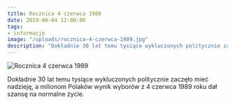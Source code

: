 ```yaml
---
title: Rocznica 4 czerwca 1989
date: 2019-06-04 12:00:00
tags:
- informacje
image: "/uploads/rocznica-4-czerwca-1989.jpg"
description: "Dokładnie 30 lat temu tysiące wykluczonych politycznie zaczęło mieć nadzieję, a milionom Polaków wynik wyborów z 4 czerwca 1989 roku dał szansę na normalne życie."
---
```


![Rocznica 4 czerwca 1989](/uploads/rocznica-4-czerwca-1989.jpg)

Dokładnie 30 lat temu tysiące wykluczonych politycznie zaczęło mieć nadzieję, a milionom Polaków wynik wyborów z 4 czerwca 1989 roku dał szansę na normalne życie.

